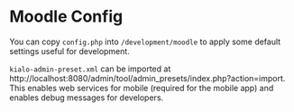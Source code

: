 # Moodle Config

You can copy `config.php` into `/development/moodle` to apply some default settings useful for development.

`kialo-admin-preset.xml` can be imported at http://localhost:8080/admin/tool/admin_presets/index.php?action=import.
This enables web services for mobile (required for the mobile app) and enables debug messages for developers.
